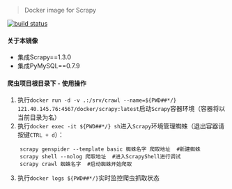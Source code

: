 > Docker image for Scrapy

[![build status](https://121.40.145.76:8443/docker/scrapy/badges/master/build.svg)](https://121.40.145.76:8443/docker/scrapy/commits/master)


#### 关于本镜像
* 集成Scrapy==1.3.0
* 集成PyMySQL==0.7.9


#### 爬虫项目根目录下 - 使用操作
1. 执行`docker run -d -v .:/srv/crawl --name=${PWD##*/} 121.40.145.76:4567/docker/scrapy:latest`启动`Scrapy`容器环境（容器将以当前目录为名）
2. 执行`docker exec -it ${PWD##*/} sh`进入`Scrapy`环境管理蜘蛛（退出容器请按键`CTRL + d`）：
```
    scrapy genspider --template basic 蜘蛛名字 爬取地址  #新建蜘蛛
    scrapy shell --nolog 爬取地址  #进入ScrapyShell进行调试
    scrapy crawl 蜘蛛名字  #启动蜘蛛开始爬取
```
3. 执行`docker logs ${PWD##*/}`实时监控爬虫抓取状态